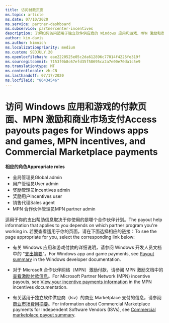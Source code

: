 ```yaml
---
title: 访问付款页面
ms.topic: article
ms.date: 07/10/2020
ms.service: partner-dashboard
ms.subservice: partnercenter-incentives
description: 了解如何访问适用于独立软件供应商的 Windows 应用和游戏、MPN 激励和商业 Marketplace 支付的费用信息。
author: kim-davis
ms.author: kimnich
ms.localizationpriority: medium
ms.custom: SEOJULY.20
ms.openlocfilehash: eae2220525e05c2da612896c77014f4225fe319f
ms.sourcegitcommit: 7153f0b8c67efd35f58695ca2a7e00e70da1c5e9
ms.translationtype: MT
ms.contentlocale: zh-CN
ms.lasthandoff: 07/17/2020
ms.locfileid: "86434546"
---
```

# <a name="access-payouts-pages-for-windows-apps-and-games-mpn-incentives-and-commercial-marketplace-payments"></a><span data-ttu-id="3e688-103">访问 Windows 应用和游戏的付款页面、MPN 激励和商业市场支付</span><span class="sxs-lookup"><span data-stu-id="3e688-103">Access payouts pages for Windows apps and games, MPN incentives, and Commercial Marketplace payments</span></span>

<span data-ttu-id="3e688-104">**相应的角色**</span><span class="sxs-lookup"><span data-stu-id="3e688-104">**Appropriate roles**</span></span>
-   <span data-ttu-id="3e688-105">全局管理员</span><span class="sxs-lookup"><span data-stu-id="3e688-105">Global admin</span></span>
-   <span data-ttu-id="3e688-106">用户管理员</span><span class="sxs-lookup"><span data-stu-id="3e688-106">User admin</span></span>
-   <span data-ttu-id="3e688-107">奖励管理员</span><span class="sxs-lookup"><span data-stu-id="3e688-107">Incentives admin</span></span>
-   <span data-ttu-id="3e688-108">奖励用户</span><span class="sxs-lookup"><span data-stu-id="3e688-108">Incentives user</span></span>
-   <span data-ttu-id="3e688-109">销售代理</span><span class="sxs-lookup"><span data-stu-id="3e688-109">Sales agent</span></span>
-   <span data-ttu-id="3e688-110">MPN 合作伙伴管理员</span><span class="sxs-lookup"><span data-stu-id="3e688-110">MPN partner admin</span></span>

<span data-ttu-id="3e688-111">适用于你的支出帮助信息取决于你使用的是哪个合作伙伴计划。</span><span class="sxs-lookup"><span data-stu-id="3e688-111">The payout help information that applies to you depends on which partner program you're working in.</span></span> <span data-ttu-id="3e688-112">若要查看适用于你的页面，请在下面选择相应的链接：</span><span class="sxs-lookup"><span data-stu-id="3e688-112">To see the page appropriate for you, select the corresponding link below:</span></span>

- <span data-ttu-id="3e688-113">有关 Windows 应用和游戏付款的详细说明，请参阅 Windows 开发人员文档中的 "[支出摘要](https://docs.microsoft.com/windows/uwp/publish/payout-summary)"。</span><span class="sxs-lookup"><span data-stu-id="3e688-113">For Windows app and game payments, see [Payout summary](https://docs.microsoft.com/windows/uwp/publish/payout-summary) in the Windows developer documentation.</span></span>

- <span data-ttu-id="3e688-114">对于 Microsoft 合作伙伴网络（MPN）激励付款，请参阅 MPN 激励文档中的[查看激励付款信息](understand-incentive-payouts.md)。</span><span class="sxs-lookup"><span data-stu-id="3e688-114">For Microsoft Partner Network (MPN) incentive payouts, see [View your incentive payments information](understand-incentive-payouts.md) in the MPN incentives documentation.</span></span>

- <span data-ttu-id="3e688-115">有关适用于独立软件供应商（Isv）的商业 Marketplace 支付的信息，请参阅[商业市场费用摘要](https://docs.microsoft.com/azure/marketplace/partner-center-portal/payout-summary)。</span><span class="sxs-lookup"><span data-stu-id="3e688-115">For information about Commercial Marketplace payments for Independent Software Vendors (ISVs), see [Commercial marketplace payout summary](https://docs.microsoft.com/azure/marketplace/partner-center-portal/payout-summary).</span></span>
